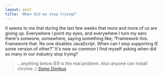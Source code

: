 ```yaml
---
layout: post
title: 'When did we stop trying?'
---
```

It seems to me that during the last few weeks that more and more of us are giving up. Everywhere I point my eyes, and everywhere I turn my ears there's someone, somewhere, saying something like; <q>Framework this. Framework that. No one disables JavaScript. When can I stop supporting IE some version of other?</q> It's now so common I find myself asking when did so many in our industry stop trying?

> ...anything below IE9 is the real problem. Also anyone can install chrome ;)
> <cite>[Some Donkus](http://24.media.tumblr.com/36a1d4b9fcd50a4380a237c8ace55725/tumblr_mm7ye9fyIi1qec05ko1_400.gif)</cite>